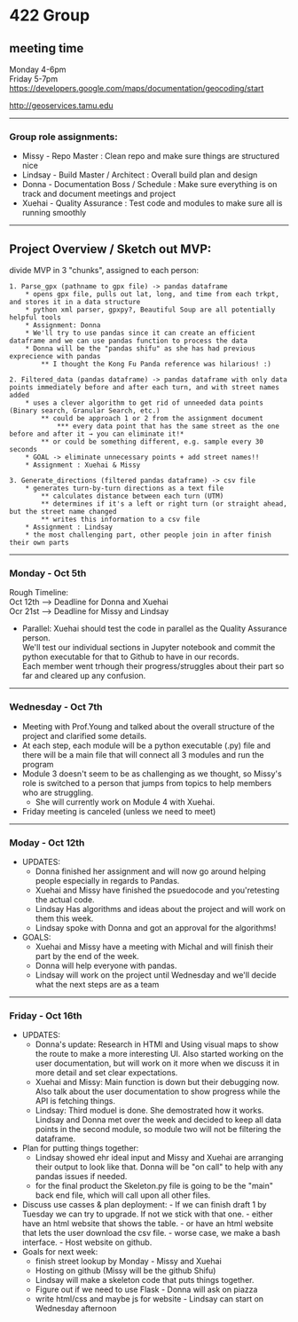 # 422 Group

## meeting time   
Monday 4-6pm     
Friday 5-7pm     
https://developers.google.com/maps/documentation/geocoding/start   
   
http://geoservices.tamu.edu   
   
---

### Group role assignments:   
* Missy - Repo Master : Clean repo and make sure things are structured nice
* Lindsay - Build Master / Architect : Overall build plan and design
* Donna - Documentation Boss / Schedule : Make sure everything is on track and document meetings and project
* Xuehai - Quality Assurance : Test code and modules to make sure all is running smoothly
   
---

## Project Overview / Sketch out MVP:  
divide MVP in 3 "chunks", assigned to each person:  

    1. Parse_gpx (pathname to gpx file) -> pandas dataframe
        * opens gpx file, pulls out lat, long, and time from each trkpt, and stores it in a data structure
        * python xml parser, gpxpy?, Beautiful Soup are all potentially helpful tools
        * Assignment: Donna
        * We'll try to use pandas since it can create an efficient dataframe and we can use pandas function to process the data
        * Donna will be the "pandas shifu" as she has had previous exprecience with pandas
            ** I thought the Kong Fu Panda reference was hilarious! :)
            
    2. Filtered_data (pandas dataframe) -> pandas dataframe with only data points immediately before and after each turn, and with street names added
        * uses a clever algorithm to get rid of unneeded data points (Binary search, Granular Search, etc.)
            ** could be approach 1 or 2 from the assignment document
                *** every data point that has the same street as the one before and after it → you can eliminate it!*
            ** or could be something different, e.g. sample every 30 seconds
        * GOAL -> eliminate unnecessary points + add street names!!
        * Assignment : Xuehai & Missy
        
    3. Generate_directions (filtered pandas dataframe) -> csv file
        * generates turn-by-turn directions as a text file
            ** calculates distance between each turn (UTM)
            ** determines if it's a left or right turn (or straight ahead, but the street name changed
            ** writes this information to a csv file
        * Assignment : Lindsay
        * the most challenging part, other people join in after finish their own parts
        
    
---
  
### Monday - Oct 5th  
  Rough Timeline:  
    Oct 12th --> Deadline for Donna and Xuehai  
    Ocr 21st --> Deadline for Missy and Lindsay  
   * Parallel: Xuehai should test the code in parallel as the Quality Assurance person.  
    We'll test our individual sections in Jupyter notebook and commit the python executable for that to Github to have in our records.  
    Each member went trhough their progress/struggles about their part so far and cleared up any confusion.    
  
---
  
### Wednesday - Oct 7th  
   * Meeting with Prof.Young and talked about the overall structure of the project and clarified some details. 
   * At each step, each module will be a python executable (.py) file and there will be a main file that will connect all 3 modules and run the program
   * Module 3 doesn't seem to be as challenging as we thought, so Missy's role is switched to a person that jumps from topics to help members who are struggling.
        * She will currently work on Module 4 with Xuehai.
   * Friday meeting is canceled (unless we need to meet)
  
---
  
### Moday - Oct 12th  
* UPDATES: 
  - Donna finished her assignment and will now go around helping people especially in regards to Pandas.
  - Xuehai and Missy have finished the psuedocode and you'retesting the actual code.
  - Lindsay Has algorithms and ideas about the project and will work on them this week.
  - Lindsay spoke with Donna and got an approval for the algorithms! 
* GOALS:
  - Xuehai and Missy have a meeting with Michal and will finish their part by the end of the week.
  - Donna will help everyone with pandas. 
  - Lindsay will work on the project until Wednesday and we'll decide what the next steps are as a team
         
---
### Friday - Oct 16th
   * UPDATES: 
      - Donna's update: Research in HTMl and Using visual maps to show the route to make a more interesting UI. Also started working on the user documentation, but will work on it more when we discuss it in more detail and set clear expectations. 
      - Xuehai and Missy: Main function is down but their debugging now.
                          Also talk about the user documentation to show progress while the API is fetching things.
      - Lindsay: Third moduel is done. She demostrated how it works. 
                 Lindsay and Donna met over the week and decided to keep all data points in the second module, so module two will not be filtering the dataframe.
   * Plan for putting things together:
      - Lindsay showed ehr ideal input and Missy and Xuehai are arranging their output to look like that. Donna will be "on call" to help with any pandas issues if needed.
      - for the final product the Skeleton.py file is going to be the "main" back end file, which will call upon all other files. 
   * Discuss use casses & plan deployment:
            - If we can finish draft 1 by Tuesday we can try to upgrade. If not we stick with that one.
                  - either have an html website that shows the table.
                  - or have an html website that lets the user download the csv file.
                  - worse case, we make a bash interface.
                  - Host website on github.
   *  Goals for next week:
      - finish street lookup by Monday - Missy and Xuehai
      - Hosting on github (Missy will be the github Shifu)
      - Lindsay will make a skeleton code that puts things together.
      - Figure out if we need to use Flask - Donna will ask on piazza
      - write html/css and maybe js for website - Lindsay can start on Wednesday afternoon
      
      
